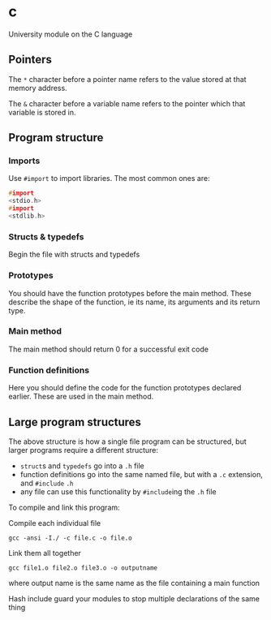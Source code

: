 # c

University module on the C language

## Pointers

The `*` character before a pointer name refers to the value stored at that memory address.

The `&` character before a variable name refers to the pointer which that variable is stored in.

## Program structure

### Imports

Use `#import` to import libraries. The most common ones are:

```c
#import
<stdio.h>
#import
<stdlib.h>
```

### Structs & typedefs

Begin the file with structs and typedefs

### Prototypes

You should have the function prototypes before the main method. These describe the shape of the function, ie its name,
its arguments and its return type.

### Main method

The main method should return 0 for a successful exit code

### Function definitions

Here you should define the code for the function prototypes declared earlier. These are used in the main method.

## Large program structures

The above structure is how a single file program can be structured, but larger programs require a different structure:

- `struct`s and `typedefs` go into a `.h` file
- function definitions go into the same named file, but with a `.c` extension, and `#include` `.h`
- any file can use this functionality by `#include`ing the `.h` file

To compile and link this program:

Compile each individual file

```shell
gcc -ansi -I./ -c file.c -o file.o
```

Link them all together

```shell
gcc file1.o file2.o file3.o -o outputname
```

where output name is the same name as the file containing a main function

Hash include guard your modules to stop multiple declarations of the same thing
